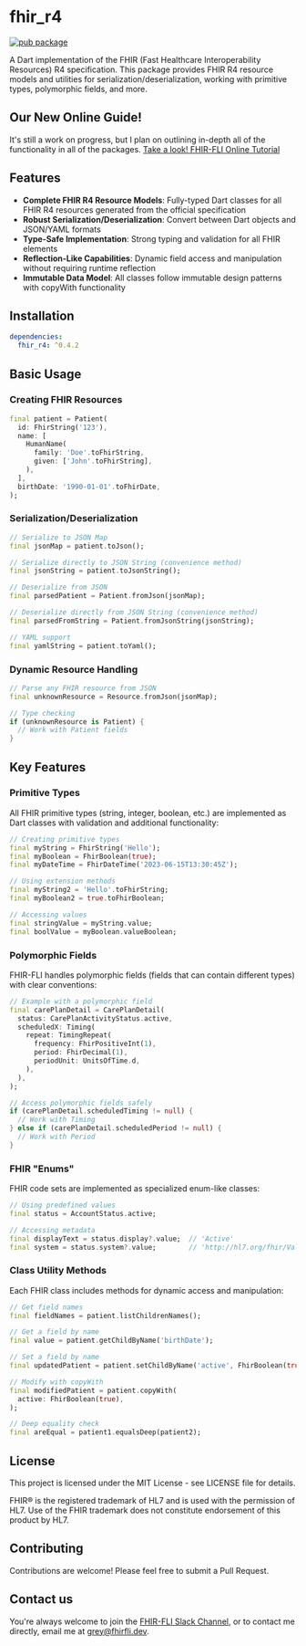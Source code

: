# fhir_r4

[![pub package](https://img.shields.io/pub/v/fhir_r4.svg)](https://pub.dev/packages/fhir_r4)

A Dart implementation of the FHIR (Fast Healthcare Interoperability Resources) R4 specification. This package provides FHIR R4 resource models and utilities for serialization/deserialization, working with primitive types, polymorphic fields, and more.

## Our New Online Guide!

It's still a work on progress, but I plan on outlining in-depth all of the functionality in all of the packages. [Take a look! FHIR-FLI Online Tutorial](https://fhir-fli.github.io/fhir_fli_documentation/docs)

## Features

- **Complete FHIR R4 Resource Models**: Fully-typed Dart classes for all FHIR R4 resources generated from the official specification
- **Robust Serialization/Deserialization**: Convert between Dart objects and JSON/YAML formats
- **Type-Safe Implementation**: Strong typing and validation for all FHIR elements
- **Reflection-Like Capabilities**: Dynamic field access and manipulation without requiring runtime reflection
- **Immutable Data Model**: All classes follow immutable design patterns with copyWith functionality

## Installation

```yaml
dependencies:
  fhir_r4: ^0.4.2
```

## Basic Usage

### Creating FHIR Resources

```dart
final patient = Patient(
  id: FhirString('123'),
  name: [
    HumanName(
      family: 'Doe'.toFhirString,
      given: ['John'.toFhirString],
    ),
  ],
  birthDate: '1990-01-01'.toFhirDate,
);
```

### Serialization/Deserialization

```dart
// Serialize to JSON Map
final jsonMap = patient.toJson();

// Serialize directly to JSON String (convenience method)
final jsonString = patient.toJsonString();

// Deserialize from JSON
final parsedPatient = Patient.fromJson(jsonMap);

// Deserialize directly from JSON String (convenience method)
final parsedFromString = Patient.fromJsonString(jsonString);

// YAML support
final yamlString = patient.toYaml();
```

### Dynamic Resource Handling

```dart
// Parse any FHIR resource from JSON
final unknownResource = Resource.fromJson(jsonMap);

// Type checking
if (unknownResource is Patient) {
  // Work with Patient fields
}
```

## Key Features

### Primitive Types

All FHIR primitive types (string, integer, boolean, etc.) are implemented as Dart classes with validation and additional functionality:

```dart
// Creating primitive types
final myString = FhirString('Hello');
final myBoolean = FhirBoolean(true);
final myDateTime = FhirDateTime('2023-06-15T13:30:45Z');

// Using extension methods
final myString2 = 'Hello'.toFhirString;
final myBoolean2 = true.toFhirBoolean;

// Accessing values
final stringValue = myString.value;
final boolValue = myBoolean.valueBoolean;
```

### Polymorphic Fields

FHIR-FLI handles polymorphic fields (fields that can contain different types) with clear conventions:

```dart
// Example with a polymorphic field
final carePlanDetail = CarePlanDetail(
  status: CarePlanActivityStatus.active,
  scheduledX: Timing(
    repeat: TimingRepeat(
      frequency: FhirPositiveInt(1),
      period: FhirDecimal(1),
      periodUnit: UnitsOfTime.d,
    ),
  ),
);

// Access polymorphic fields safely
if (carePlanDetail.scheduledTiming != null) {
  // Work with Timing
} else if (carePlanDetail.scheduledPeriod != null) {
  // Work with Period
}
```

### FHIR "Enums"

FHIR code sets are implemented as specialized enum-like classes:

```dart
// Using predefined values
final status = AccountStatus.active;

// Accessing metadata
final displayText = status.display?.value;  // 'Active'
final system = status.system?.value;        // 'http://hl7.org/fhir/ValueSet/account-status'
```

### Class Utility Methods

Each FHIR class includes methods for dynamic access and manipulation:

```dart
// Get field names
final fieldNames = patient.listChildrenNames();

// Get a field by name
final value = patient.getChildByName('birthDate');

// Set a field by name
final updatedPatient = patient.setChildByName('active', FhirBoolean(true));

// Modify with copyWith
final modifiedPatient = patient.copyWith(
  active: FhirBoolean(true),
);

// Deep equality check
final areEqual = patient1.equalsDeep(patient2);
```

## License

This project is licensed under the MIT License - see LICENSE file for details.

FHIR® is the registered trademark of HL7 and is used with the permission of HL7. Use of the FHIR trademark does not constitute endorsement of this product by HL7.

## Contributing

Contributions are welcome! Please feel free to submit a Pull Request.

## Contact us

You're always welcome to join the [FHIR-FLI Slack Channel](https://join.slack.com/t/fhir-fli/shared_invite/zt-337bi02s4-r5RYdLf8_CLXQxosRMdv9A), or to contact me directly, email me at grey@fhirfli.dev.